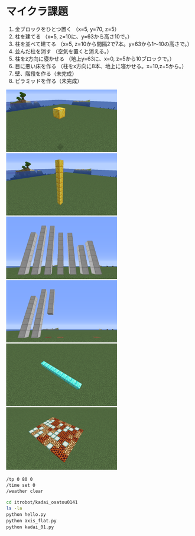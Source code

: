 # マイクラ課題

1. 金ブロックをひとつ置く
（x=5, y=70, z=5）
2. 柱を建てる
（x=5, z=10に、y=63から高さ10で。）
3. 柱を並べて建てる
（x=5, z=10から間隔2で7本。y=63から1～10の高さで。）
4. 並んだ柱を消す
（空気を置くと消える。）
5. 柱をz方向に寝かせる
（地上y=63に、x=0, z=5から10ブロックで。）
6. 目に悪い床を作る
（柱をx方向に8本、地上に寝かせる。x=10,z=5から。）
7. 壁、階段を作る（未完成）
8. ピラミッドを作る（未完成）

[<img src="./images/kadai_01.png" width="300">](./images/kadai_01.png) [<img src="./images/kadai_02.png" width="300">](./images/kadai_02.png)
[<img src="./images/kadai_03.png" width="300">](./images/kadai_03.png) [<img src="./images/kadai_04,1.png" width="300">](./images/kadai_04,1.png)
[<img src="./images/kadai_05.png" width="300">](./images/kadai_05.png) [<img src="./images/kadai_06.png" width="300">](./images/kadai_06.png)

```minecraft
/tp 0 80 0
/time set 0
/weather clear
```

```bash
cd itrobot/kadai_osatou0141
ls -la
python hello.py
python axis_flat.py
python kadai_01.py
```
